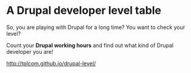 <h1>A Drupal developer level table</h1>
<p>So, you are playing with Drupal for a long time? You want to check your level?</p>
<p>Count your <b>Drupal working hours</b> and find out what kind of Drupal developer you are!</p>

http://tplcom.github.io/drupal-level/

